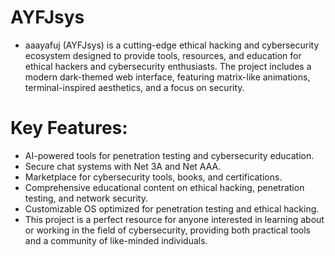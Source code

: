 # AYFJsys
* aaayafuj (AYFJsys) is a cutting-edge ethical hacking and cybersecurity ecosystem designed to provide tools, resources, and education for ethical hackers and cybersecurity enthusiasts. The project includes a modern dark-themed web interface, featuring matrix-like animations, terminal-inspired aesthetics, and a focus on security.

# Key Features:
* AI-powered tools for penetration testing and cybersecurity education.
* Secure chat systems with Net 3A and Net AAA.
* Marketplace for cybersecurity tools, books, and certifications.
* Comprehensive educational content on ethical hacking, penetration testing, and network security.
* Customizable OS optimized for penetration testing and ethical hacking.
* This project is a perfect resource for anyone interested in learning about or working in the field of cybersecurity, providing both practical tools and a community of like-minded individuals.
